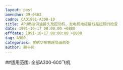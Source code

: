 ```yaml
---
layout: post
amendno: 39-0663
cadno: CAD1991-A300-10
title: APU燃油供油接头及起动机、发电机电缆接线柱扭矩的检查
date: 1991-10-17 00:00:00 +0800
effdate: 1991-10-17 00:00:00 +0800
tag: A300
categories: 民航华东管理局适航处
author: 薛平贝
---
```


##适用范围:
全部A300-600飞机

